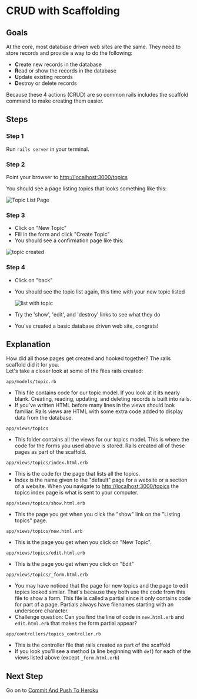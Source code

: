 # CRUD with Scaffolding
## Goals
At the core, most database driven web sites are the same. They need to store records and provide a way to do the following:

* **C**reate new records in the database
* **R**ead or show the records in the database
* **U**pdate existing records
* **D**estroy or delete records

Because these 4 actions (CRUD) are so common rails includes the scaffold command to make creating them easier.

## Steps


### Step 1
Run `rails server` in your terminal.


### Step 2
Point your browser to [http://localhost:3000/topics](http://localhost:3000/topics)  

You should see a page listing topics that looks something like this:

<img src="/images/curriculum/Seattle_topic_list_page.png" alt="Topic List Page" class="thumbnail"></img>


### Step 3
* Click on "New Topic"
* Fill in the form and click "Create Topic"
* You should see a confirmation page like this:

<img src="/images/curriculum/Seattle_topic_created.png" alt="topic created" class="thumbnail"></img>

### Step 4
* Click on "back"
* You should see the topic list again, this time with your new topic listed
    
    <img src="/images/curriculum/Seattle_list_with_topic.png" alt="list with topic" class="thumbnail"></img>
* Try the 'show', 'edit', and 'destroy' links to see what they do
* You've created a basic database driven web site, congrats!

## Explanation
How did all those pages get created and hooked together? The rails scaffold did it for you.  
Let's take a closer look at some of the files rails created:

`app/models/topic.rb`

* This file contains code for our topic model. If you look at it its nearly blank. Creating, reading, updating, and deleting
records is built into rails.
* If you've written HTML before many lines in the views should look familiar. Rails views are HTML with some extra code added
to display data from the database.

`app/views/topics`

* This folder contains all the views for our topics model. This is where the code for the forms you used above is stored. Rails
created all of these pages as part of the scaffold.

`app/views/topics/index.html.erb`

* This is the code for the page that lists all the topics.
* Index is the name given to the "default" page for a website or a section of a website. When you navigate to
[http://localhost:3000/topics](http://localhost:3000/topics) the topics index page is what is sent to your computer.

`app/views/topics/show.html.erb`

* This the page you get when you click the "show" link on the "Listing topics" page.

`app/views/topics/new.html.erb`

* This is the page you get when you click on "New Topic".

`app/views/topics/edit.html.erb`

* This is the page you get when you click on "Edit"

`app/views/topics/_form.html.erb`

* You may have noticed that the page for new topics and the page
to edit topics looked similar. That's because they both use the
code from this file to show a form. This file is called a
partial since it only contains code for part of a page. Partials
always have filenames starting with an underscore character.
* Challenge question: Can you find the line of code in `new.html.erb` and `edit.html.erb` that makes the form partial appear?

`app/controllers/topics_controller.rb`

* This is the controller file that rails created as part of the scaffold
* If you look you'll see a method (a line beginning with `def`) for each of the views listed above (except `_form.html.erb`)

## Next Step
Go on to [Commit And Push To Heroku](commit_and_push_to_heroku)
